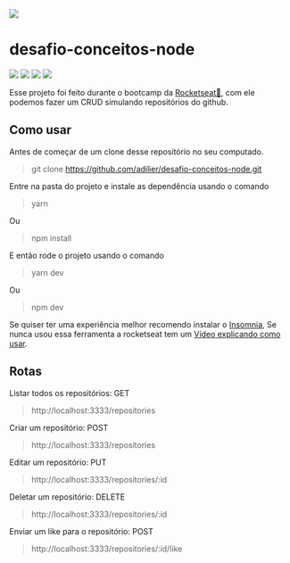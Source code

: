 <img src="https://camo.githubusercontent.com/d25397e9df01fe7882dcc1cbc96bdf052ffd7d0c/68747470733a2f2f73746f726167652e676f6f676c65617069732e636f6d2f676f6c64656e2d77696e642f626f6f7463616d702d676f737461636b2f6865616465722d6465736166696f732e706e67">

# desafio-conceitos-node
![](https://img.shields.io/badge/NPM-6.13.4-red)
![](https://img.shields.io/badge/Node-12.16.0-green)
![](https://img.shields.io/badge/Jest-25.2.6-yellow)
![](https://img.shields.io/badge/Express-4.17.1-blue)

Esse projeto foi feito durante o bootcamp da [Rocketseat💜](https://img.shields.io/badge/Express-4.17.1-blue), com ele podemos fazer um CRUD simulando repositórios do github.

## Como usar

Antes de começar de um clone desse repositório no seu computado.
> git clone https://github.com/adilier/desafio-conceitos-node.git

Entre na pasta do projeto e instale as dependência usando o comando
> yarn

Ou

> npm install

E então rode o projeto usando o comando
> yarn dev

Ou

> npm dev

Se quiser ter uma experiência melhor recomendo instalar o [Insomnia](https://insomnia.rest/download/), Se nunca usou essa ferramenta a rocketseat tem um [Vídeo explicando como usar](https://www.youtube.com/watch?v=3tB0uDliS6Y).  

## Rotas
Listar todos os repositórios: GET
> http://localhost:3333/repositories

Criar um repositório: POST
> http://localhost:3333/repositories

Editar um repositório: PUT
> http://localhost:3333/repositories/:id

Deletar um repositório: DELETE
> http://localhost:3333/repositories/:id

Enviar um like para o repositório: POST
> http://localhost:3333/repositories/:id/like
